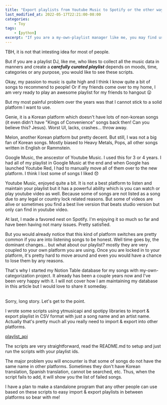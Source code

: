 ```yaml
---
title: "Export playlists from Youtube Music to Spotify or the other way"
last_modified_at: 2022-05-17T22:21:00-08:00
categories:
    - Toy
tags:
    - [python]
excerpt: "If you are a my-own-playlist manager like me, you may find useful from my export, import playlist project"
---
```


TBH, it is not that intesting idea for most of people. 

But if you are a playlist DJ, like me, who likes to collect all the music data in manners and create a ***carefully curated playlist*** depends on moods, time, categories or any purpose, you would like to see these scripts.

Okay, my passion to music is quite high and I think I know quite a bit of songs to recommend to people! Or if my friends come over to my home, I am very ready to play an awesome playlist for my friends to hangout 😛

But my most painful problem over the years was that I cannot stick to a solid platform I want to use. 

Genie, it is a Korean platform which doesn't have lots of non-korean songs (it even didn't have "Kings of Convenience" songs back then! Can you believe this? Jesus). Worst UI, lacks, crashes... throw away.

Melon, another Korean platform but pretty decent. But still, I was not a big fan of Korean songs. Mostly biased to Heavy Metals, Pops, all other songs written in English or Rammstein.

Google Music, the anscestor of Youtube Music. I used this for 3 or 4 years. I had all of my playlist in Google Music at the end and when Google has launched Youtube Red, I had to manually move all of them over to the new platform. I think I lost some of songs I liked 😞

Youtube Music, enjoyed quite a bit. It is not a best platform to listen and maintain your playlist but it has a powerful ability which is you can watch or play youtube video as well. Because some of songs are not listed as a song due to any legal or country lock related reasons. But some of videos are alive or sometimes you find a best live version that beats studio version but only can find in youtube video. 

At last, I made a favored nest on Spotify. I'm enjoying it so much so far and have been having not many issues. Pretty satisfied.

But you would already notice that this kind of platform switches are pretty common if you are into listening songs to be honest. Well time goes by, the dominant changes... but what about our playlist? mostly they are very coupled to your own platform you are using. Once you are locked in to your platform, it's pretty hard to move around and even you would have a chance to lose them by any reasons.

That's why I started my Notion Table database for my songs with my-own-categorization project. It already has been a couple years now and I've been very happy with it. I will not cover how I am maintaining my database in this article but I would love to share it someday.

<br/>
Sorry, long story. Let's get to the point.

I wrote some scripts using ytmusicapi and spotipy libraries to import & export playlist in CSV format with just a song name and an artist name. Actually that's pretty much all you really need to import & export into other platforms.

[playlist_api](https://github.com/raacker/playlist_api)

The scripts are very straightforward, read the README.md to setup and just run the scripts with your playlist ids.

The major problem you will encounter is that some of songs do not have the same name in other platforms. Sometimes they don't have Korean translation, Spanish translation, cannot be searched, etc. Thus, when the script fails to add, it will show you the list of failed songs.

I have a plan to make a standalone program that any other people can use based on these scripts to easy import & export playlists in between platforms so bear with me! 